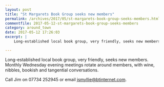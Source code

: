 ```yaml
---
layout: post
title: "St Margarets Book Group seeks new members"
permalink: /archives/2017/05/st-margarets-book-group-seeks-members.html
commentfile: 2017-05-12-st-margarets-book-group-seeks-members
category: around_town
date: 2017-05-12 17:26:03
excerpt: |
    Long-established local book group, very friendly, seeks new members.  Monthly Wednesday evening meetings rotate around members, with wine, nibbles, bookish and tangential conversations.

---
```


Long-established local book group, very friendly, seeks new members. Monthly Wednesday evening meetings rotate around members, with wine, nibbles, bookish and tangential conversations.

Call Jim on 07734 252945 or email <jsmyllie@btinternet.com>.
